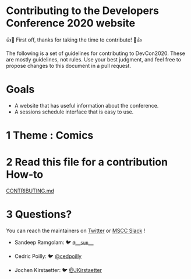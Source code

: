 # Contributing to the Developers Conference 2020 website

👍🎉 First off, thanks for taking the time to contribute! 🎉👍

The following is a set of guidelines for contributing to DevCon2020. These are mostly guidelines, not rules. Use your best judgment, and feel free to propose changes to this document in a pull request.

# Goals

- A website that has useful information about the conference.
- A sessions schedule interface that is easy to use.

# 1 Theme : Comics

# 2 Read this file for a contribution How-to

[CONTRIBUTING.md](https://github.com/mscraftsman/devcon2020/blob/develop/CONTRIBUTING.md)

# 3 Questions?

You can reach the maintainers on [Twitter](https://twitter.com/MSCraftsman) or [MSCC Slack](https://msccmu.slack.com/) !

- Sandeep Ramgolam: 🐦 [`@__sun__`](https://twitter.com/__sun__)

- Cedric Poilly: 🐦 [@cedpoilly](https://twitter.com/cedpoilly)

- Jochen Kirstaetter: 🐦 [@JKirstaetter](https://twitter.com/JKirstaetter)
